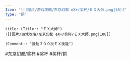 ```yaml
---
Icon: "![[图片/游戏攻略/东京幻都 eX+/奖杯/ＥＸ大師.png|30]]"
Type: "铜"
---
```

```ad-common-bronze-trophy
title: (Title:: "ＥＸ大師")
![[图片/游戏攻略/东京幻都 eX+/奖杯/ＥＸ大師.png|100]]

(Comment:: "發動３００次ＥＸ技能")
```

#东京幻都/奖杯 #奖杯 #奖杯/铜
